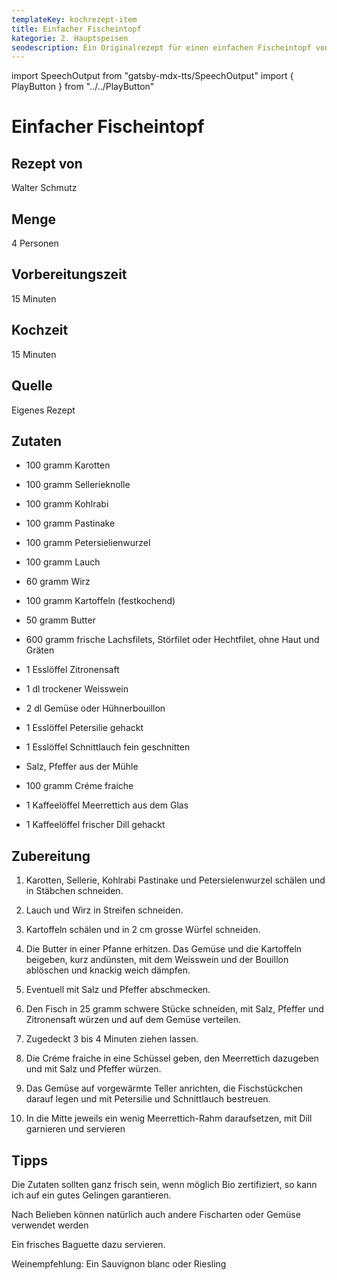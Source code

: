 ```yaml
---
templateKey: kochrezept-item
title: Einfacher Fischeintopf
kategorie: 2. Hauptspeisen
seodescription: Ein Originalrezept für einen einfachen Fischeintopf von Walter Schmutz.
---
```

import SpeechOutput from "gatsby-mdx-tts/SpeechOutput"
import { PlayButton } from "../../PlayButton"

<SpeechOutput id="kochrezept-walter-schmutz-fischeintopf" customPlayButton={PlayButton}>

# Einfacher Fischeintopf

## Rezept von

Walter Schmutz

## Menge

4 Personen

## Vorbereitungszeit

15 Minuten

## Kochzeit

15 Minuten

## Quelle

Eigenes Rezept

## Zutaten

* 100 gramm Karotten 
* 100 gramm Sellerieknolle 
* 100 gramm Kohlrabi
* 100 gramm Pastinake 
* 100 gramm Petersielienwurzel 
* 100 gramm Lauch 
* 60 gramm Wirz  
* 100 gramm Kartoffeln (festkochend) 
* 50 gramm Butter 
* 600 gramm frische Lachsfilets, Störfilet oder Hechtfilet, ohne Haut und Gräten 
* 1 Esslöffel Zitronensaft 
* 1 dl trockener Weisswein 
* 2 dl Gemüse oder Hühnerbouillon 
* 1 Esslöffel Petersilie gehackt 
* 1 Esslöffel Schnittlauch fein geschnitten 
* Salz, Pfeffer aus der Mühle 
* 100 gramm Créme fraiche 
* 1 Kaffeelöffel Meerrettich aus dem Glas 

* 1 Kaffeelöffel frischer Dill gehackt 

## Zubereitung

1. Karotten, Sellerie, Kohlrabi Pastinake und Petersielenwurzel schälen und in Stäbchen schneiden. 

1. Lauch und Wirz in Streifen schneiden. 

1. Kartoffeln schälen und in 2 cm grosse Würfel schneiden. 

1. Die Butter in einer Pfanne erhitzen. Das Gemüse und die Kartoffeln beigeben, kurz andünsten, mit dem Weisswein und der Bouillon ablöschen und knackig weich dämpfen. 

1. Eventuell mit Salz und Pfeffer abschmecken. 

1. Den Fisch in 25 gramm schwere Stücke schneiden, mit Salz, Pfeffer und Zitronensaft würzen und auf dem Gemüse verteilen. 

1. Zugedeckt 3 bis 4 Minuten ziehen lassen. 

1. Die Créme fraiche in eine Schüssel geben, den Meerrettich dazugeben und mit Salz und Pfeffer würzen. 

1. Das Gemüse auf vorgewärmte Teller anrichten, die Fischstückchen darauf legen und mit Petersilie und Schnittlauch bestreuen. 

1. In die Mitte jeweils ein wenig Meerrettich-Rahm daraufsetzen,  mit Dill garnieren und servieren

## Tipps

Die Zutaten sollten ganz frisch sein, wenn möglich Bio zertifiziert, so kann ich auf ein gutes Gelingen garantieren. 

Nach Belieben können natürlich auch andere Fischarten oder Gemüse verwendet werden  

Ein frisches Baguette dazu servieren.  

Weinempfehlung: Ein Sauvignon blanc oder Riesling

</SpeechOutput>